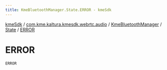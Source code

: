 ```yaml
---
title: KmeBluetoothManager.State.ERROR - kmeSdk
---
```


[kmeSdk](../../../index.html) / [com.kme.kaltura.kmesdk.webrtc.audio](../../index.html) / [KmeBluetoothManager](../index.html) / [State](index.html) / [ERROR](./-e-r-r-o-r.html)

# ERROR

`ERROR`